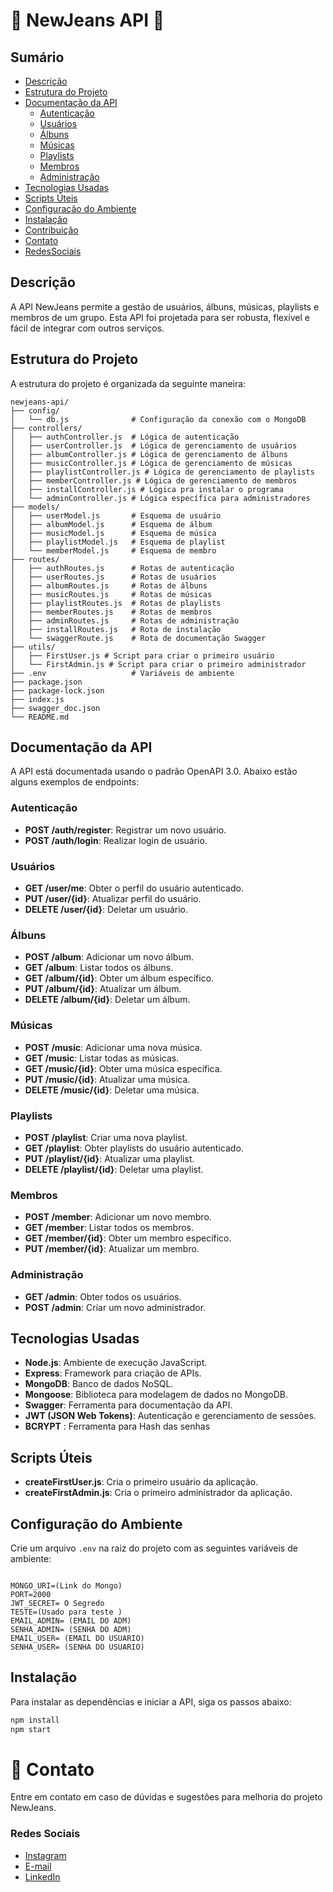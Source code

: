 # 🐰 NewJeans API 🐰

## Sumário
- [Descrição](#descrição)
- [Estrutura do Projeto](#estrutura-do-projeto)
- [Documentação da API](#documentação-da-api)
  - [Autenticação](#autenticação)
  - [Usuários](#usuários)
  - [Álbuns](#álbuns)
  - [Músicas](#músicas)
  - [Playlists](#playlists)
  - [Membros](#membros)
  - [Administração](#administração)
- [Tecnologias Usadas](#tecnologias-usadas)
- [Scripts Úteis](#scripts-úteis)
- [Configuração do Ambiente](#configuração-do-ambiente)
- [Instalação](#instalação)
- [Contribuição](#contribuição)
- [Contato](#-contato)
- [RedesSociais](#redes-sociais)

## Descrição
A API NewJeans permite a gestão de usuários, álbuns, músicas, playlists e membros de um grupo. Esta API foi projetada para ser robusta, flexível e fácil de integrar com outros serviços.

## Estrutura do Projeto
A estrutura do projeto é organizada da seguinte maneira:

```
newjeans-api/
├── config/
│   └── db.js              # Configuração da conexão com o MongoDB
├── controllers/
│   ├── authController.js  # Lógica de autenticação
│   ├── userController.js  # Lógica de gerenciamento de usuários
│   ├── albumController.js # Lógica de gerenciamento de álbuns
│   ├── musicController.js # Lógica de gerenciamento de músicas
│   ├── playlistController.js # Lógica de gerenciamento de playlists
│   ├── memberController.js # Lógica de gerenciamento de membros
│   ├── installController.js # Lógica pra instalar o programa
│   └── adminController.js # Lógica específica para administradores
├── models/
│   ├── userModel.js       # Esquema de usuário
│   ├── albumModel.js      # Esquema de álbum
│   ├── musicModel.js      # Esquema de música
│   ├── playlistModel.js   # Esquema de playlist
│   └── memberModel.js     # Esquema de membro
├── routes/
│   ├── authRoutes.js      # Rotas de autenticação
│   ├── userRoutes.js      # Rotas de usuários
│   ├── albumRoutes.js     # Rotas de álbuns
│   ├── musicRoutes.js     # Rotas de músicas
│   ├── playlistRoutes.js  # Rotas de playlists
│   ├── memberRoutes.js    # Rotas de membros
│   ├── adminRoutes.js     # Rotas de administração
│   ├── installRoutes.js   # Rota de instalação
│   └── swaggerRoute.js    # Rota de documentação Swagger
├── utils/
│   ├── FirstUser.js # Script para criar o primeiro usuário
│   └── FirstAdmin.js # Script para criar o primeiro administrador
├── .env                   # Variáveis de ambiente
├── package.json
├── package-lock.json
├── index.js
├── swagger_doc.json
└── README.md
```

## Documentação da API

A API está documentada usando o padrão OpenAPI 3.0. Abaixo estão alguns exemplos de endpoints:

### Autenticação
- **POST /auth/register**: Registrar um novo usuário.
- **POST /auth/login**: Realizar login de usuário.

### Usuários
- **GET /user/me**: Obter o perfil do usuário autenticado.
- **PUT /user/{id}**: Atualizar perfil do usuário.
- **DELETE /user/{id}**: Deletar um usuário.

### Álbuns
- **POST /album**: Adicionar um novo álbum.
- **GET /album**: Listar todos os álbuns.
- **GET /album/{id}**: Obter um álbum específico.
- **PUT /album/{id}**: Atualizar um álbum.
- **DELETE /album/{id}**: Deletar um álbum.

### Músicas
- **POST /music**: Adicionar uma nova música.
- **GET /music**: Listar todas as músicas.
- **GET /music/{id}**: Obter uma música específica.
- **PUT /music/{id}**: Atualizar uma música.
- **DELETE /music/{id}**: Deletar uma música.

### Playlists
- **POST /playlist**: Criar uma nova playlist.
- **GET /playlist**: Obter playlists do usuário autenticado.
- **PUT /playlist/{id}**: Atualizar uma playlist.
- **DELETE /playlist/{id}**: Deletar uma playlist.

### Membros
- **POST /member**: Adicionar um novo membro.
- **GET /member**: Listar todos os membros.
- **GET /member/{id}**: Obter um membro específico.
- **PUT /member/{id}**: Atualizar um membro.

### Administração
- **GET /admin**: Obter todos os usuários.
- **POST /admin**: Criar um novo administrador.

## Tecnologias Usadas
- **Node.js**: Ambiente de execução JavaScript.
- **Express**: Framework para criação de APIs.
- **MongoDB**: Banco de dados NoSQL.
- **Mongoose**: Biblioteca para modelagem de dados no MongoDB.
- **Swagger**: Ferramenta para documentação da API.
- **JWT (JSON Web Tokens)**: Autenticação e gerenciamento de sessões.
- **BCRYPT** : Ferramenta para Hash das senhas

## Scripts Úteis
- **createFirstUser.js**: Cria o primeiro usuário da aplicação.
- **createFirstAdmin.js**: Cria o primeiro administrador da aplicação.

## Configuração do Ambiente
Crie um arquivo `.env` na raiz do projeto com as seguintes variáveis de ambiente:

```

MONGO_URI=(Link do Mongo)
PORT=2000
JWT_SECRET= O Segredo
TESTE=(Usado para teste )
EMAIL_ADMIN= (EMAIL DO ADM)
SENHA_ADMIN= (SENHA DO ADM)
EMAIL_USER= (EMAIL DO USUARIO)
SENHA_USER= (SENHA DO USUARIO)
```

## Instalação
Para instalar as dependências e iniciar a API, siga os passos abaixo:

```bash
npm install
npm start
```
# 💬 Contato

Entre em contato em caso de dúvidas e sugestões para melhoria do projeto NewJeans.

### Redes Sociais

- [Instagram](https://www.instagram.com/gabrielvcrf/)
- [E-mail](mailto:gabrielmvcontato@gmail.com)
- [LinkedIn](https://www.linkedin.com/in/gabrielvictorct/)
